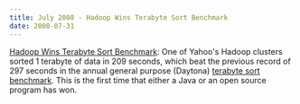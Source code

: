 ```yaml
---
title: July 2008 - Hadoop Wins Terabyte Sort Benchmark
date: 2008-07-31
---
```

<!---
  Licensed under the Apache License, Version 2.0 (the "License");
  you may not use this file except in compliance with the License.
  You may obtain a copy of the License at

   https://www.apache.org/licenses/LICENSE-2.0

  Unless required by applicable law or agreed to in writing, software
  distributed under the License is distributed on an "AS IS" BASIS,
  WITHOUT WARRANTIES OR CONDITIONS OF ANY KIND, either express or implied.
  See the License for the specific language governing permissions and
  limitations under the License. See accompanying LICENSE file.
-->

[Hadoop Wins Terabyte Sort
Benchmark](http://developer.yahoo.com/blogs/hadoop/2008/07/apache_hadoop_wins_terabyte_sort_benchmark.html):
One of Yahoo's Hadoop clusters sorted 1 terabyte of data in 209 seconds,
which beat the previous record of 297 seconds in the annual general
purpose (Daytona) [terabyte sort benchmark](http://sortbenchmark.org/).
This is the first time that either a Java or an open source program has
won.

